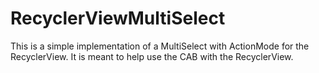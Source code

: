 # RecyclerViewMultiSelect
This is a simple implementation of a MultiSelect with ActionMode for the RecyclerView. It is meant to help use the CAB with the RecyclerView.
